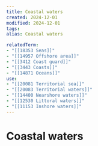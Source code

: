 ```yaml
---
title: Coastal waters
created: 2024-12-01
modified: 2024-12-01
tags: 
alias: Coastal waters

relatedTerm:
- "[[18353 Seas]]"
- "[[14957 Offshore area]]"
- "[[3412 Coast guard]]"
- "[[3443 Coasts]]"
- "[[14871 Oceans]]"
use:
- "[[20081 Territorial sea]]"
- "[[20083 Territorial waters]]"
- "[[14400 Nearshore waters]]"
- "[[12530 Littoral waters]]"
- "[[11153 Inshore waters]]"
---
```

# Coastal waters
